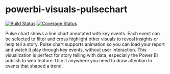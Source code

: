 # powerbi-visuals-pulsechart
[![Build Status](https://travis-ci.org/Microsoft/powerbi-visuals-pulsechart.svg?branch=master)](https://travis-ci.org/Microsoft/powerbi-visuals-pulsechart) [![Coverage Status](https://coveralls.io/repos/github/Microsoft/powerbi-visuals-pulsechart/badge.svg?branch=master)](https://coveralls.io/github/Microsoft/powerbi-visuals-pulsechart?branch=master)

Pulse chart shows a line chart annotated with key events. Each event can be selected to filter and cross highlight other visuals to reveal insights or help tell a story. Pulse chart supports animation so you can load your report and watch it play through key events, without user interaction. This visualization is perfect for story telling with data, especially the Power BI publish to web feature. Use it anywhere you need to draw attention to events that shaped a trend.
